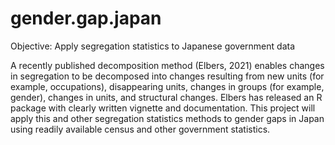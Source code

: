 # gender.gap.japan
Objective: Apply segregation statistics to Japanese government data

A recently published decomposition method (Elbers, 2021) enables changes in segregation to be decomposed into changes resulting from new units (for example, occupations), disappearing units, changes in groups (for example, gender), changes in units, and structural changes. Elbers has released an R package with clearly written vignette and documentation. This project will apply this and other segregation statistics methods to gender gaps in Japan using readily available census and other government statistics.

